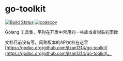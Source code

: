 # go-toolkit

[![Build Status](https://www.travis-ci.org/mylxsw/go-toolkit.svg?branch=master)](https://www.travis-ci.org/mylxsw/go-toolkit)
[![codecov](https://codecov.io/gh/mylxsw/go-toolkit/branch/master/graph/badge.svg)](https://codecov.io/gh/mylxsw/go-toolkit)


Golang 工具集，平时在开发中常用的一些库或者封装的函数

文档目前没有写，简略版本的API文档在这里 [https://godoc.org/github.com/jlzan1314/go-toolkit](https://godoc.org/github.com/jlzan1314/go-toolkit)。 
